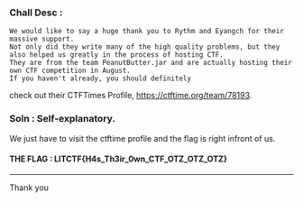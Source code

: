 ### Chall Desc : 
```
We would like to say a huge thank you to Rythm and Eyangch for their massive support.   
Not only did they write many of the high quality problems, but they also helped us greatly in the process of hosting CTF.  
They are from the team PeanutButter.jar and are actually hosting their own CTF competition in August.   
If you haven't already, you should definitely   
```
check out their CTFTimes Profile, https://ctftime.org/team/78193.

### Soln : Self-explanatory.
We just have to visit the ctftime profile and the flag is right infront of us.

#### THE FLAG : LITCTF{H4s_Th3ir_0wn_CTF_OTZ_OTZ_OTZ}

---

Thank you
